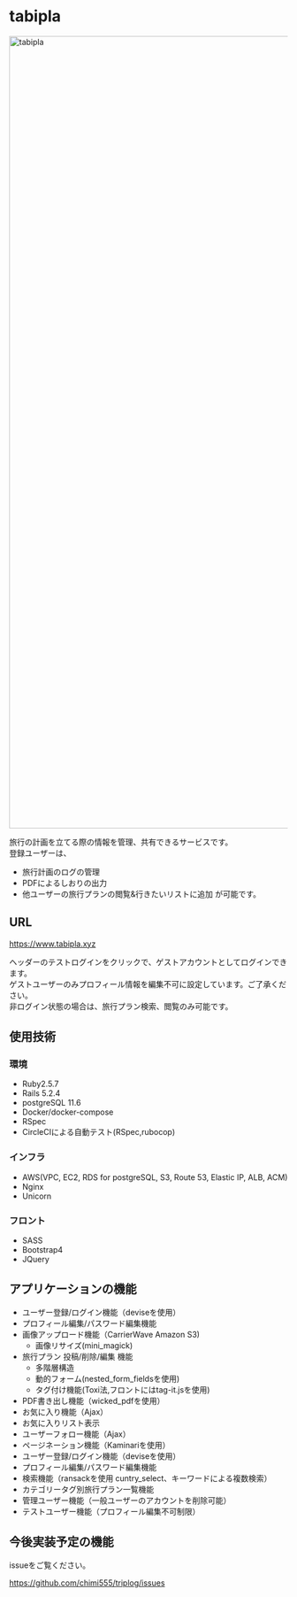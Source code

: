 # tabipla

<img width="1432" alt="tabipla" src="https://user-images.githubusercontent.com/59429857/76749961-c2ee4b80-67c0-11ea-8772-5d22ed934c30.png">

旅行の計画を立てる際の情報を管理、共有できるサービスです。</br>
登録ユーザーは、
  - 旅行計画のログの管理
  - PDFによるしおりの出力
  - 他ユーザーの旅行プランの閲覧&行きたいリストに追加
が可能です。

## URL

https://www.tabipla.xyz

ヘッダーのテストログインをクリックで、ゲストアカウントとしてログインできます。</br>
ゲストユーザーのみプロフィール情報を編集不可に設定しています。ご了承ください。</br>
非ログイン状態の場合は、旅行プラン検索、閲覧のみ可能です。</br>


## 使用技術

### 環境

* Ruby2.5.7
* Rails 5.2.4
* postgreSQL 11.6
* Docker/docker-compose
* RSpec
* CircleCIによる自動テスト(RSpec,rubocop)

### インフラ

* AWS(VPC, EC2, RDS for postgreSQL, S3, Route 53, Elastic IP, ALB, ACM)
* Nginx
* Unicorn

### フロント

* SASS
* Bootstrap4
* JQuery

## アプリケーションの機能

* ユーザー登録/ログイン機能（deviseを使用）
* プロフィール編集/パスワード編集機能
* 画像アップロード機能（CarrierWave Amazon S3)
  - 画像リサイズ(mini_magick)
* 旅行プラン 投稿/削除/編集 機能
  - 多階層構造
  - 動的フォーム(nested_form_fieldsを使用)
  - タグ付け機能(Toxi法,フロントにはtag-it.jsを使用)
* PDF書き出し機能（wicked_pdfを使用）
* お気に入り機能（Ajax）
* お気に入りリスト表示
* ユーザーフォロー機能（Ajax）
* ページネーション機能（Kaminariを使用）
* ユーザー登録/ログイン機能（deviseを使用）
* プロフィール編集/パスワード編集機能
* 検索機能（ransackを使用 cuntry_select、キーワードによる複数検索）
* カテゴリータグ別旅行プラン一覧機能
* 管理ユーザー機能（一般ユーザーのアカウントを削除可能）
* テストユーザー機能（プロフィール編集不可制限）

## 今後実装予定の機能

issueをご覧ください。

https://github.com/chimi555/triplog/issues